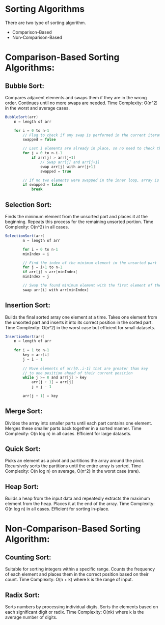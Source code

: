 # Sorting Algorithms
There are two type of sorting algorithm.
+ Comparison-Based
+ Non-Comparison-Based
# Comparison-Based Sorting Algorithms:
## Bubble Sort:
   Compares adjacent elements and swaps them if they are in the wrong order.
   Continues until no more swaps are needed.
   Time Complexity: O(n^2) in the worst and average cases.
```java
BubbleSort(arr)
    n = length of arr

    for i = 0 to n-1
        // Flag to check if any swap is performed in the current iteration
        swapped = false

        // Last i elements are already in place, so no need to check them
        for j = 0 to n-i-1
            if arr[j] > arr[j+1]
                // Swap arr[j] and arr[j+1]
                swap arr[j] with arr[j+1]
                swapped = true

        // If no two elements were swapped in the inner loop, array is already sorted
        if swapped = false
            break

```
## Selection Sort:
   Finds the minimum element from the unsorted part and places it at the beginning.
   Repeats this process for the remaining unsorted portion.
   Time Complexity: O(n^2) in all cases.
```java
SelectionSort(arr)
        n = length of arr

        for i = 0 to n-1
        minIndex = i

        // Find the index of the minimum element in the unsorted part
        for j = i+1 to n-1
        if arr[j] < arr[minIndex]
        minIndex = j

        // Swap the found minimum element with the first element of the unsorted part
        swap arr[i] with arr[minIndex]

```
## Insertion Sort:
   Builds the final sorted array one element at a time.
   Takes one element from the unsorted part and inserts it into its correct position in the sorted part.
   Time Complexity: O(n^2) in the worst case but efficient for small datasets.
```java
InsertionSort(arr)
    n = length of arr
    
    for i = 1 to n-1
        key = arr[i]
        j = i - 1
        
        // Move elements of arr[0..i-1] that are greater than key
        // to one position ahead of their current position
        while j >= 0 and arr[j] > key
            arr[j + 1] = arr[j]
            j = j - 1
        
        arr[j + 1] = key

```
## Merge Sort:
   Divides the array into smaller parts until each part contains one element.
   Merges these smaller parts back together in a sorted manner.
   Time Complexity: O(n log n) in all cases. Efficient for large datasets.
## Quick Sort:
   Picks an element as a pivot and partitions the array around the pivot.
   Recursively sorts the partitions until the entire array is sorted.
   Time Complexity: O(n log n) on average, O(n^2) in the worst case (rare).
## Heap Sort:
   Builds a heap from the input data and repeatedly extracts the maximum element from the heap.
   Places it at the end of the array.
   Time Complexity: O(n log n) in all cases. Efficient for sorting in-place.
# Non-Comparison-Based Sorting Algorithm:
## Counting Sort:
   Suitable for sorting integers within a specific range.
   Counts the frequency of each element and places them in the correct position based on their count.
   Time Complexity: O(n + k) where k is the range of input.
## Radix Sort:
   Sorts numbers by processing individual digits.
   Sorts the elements based on each significant digit or radix.
   Time Complexity: O(nk) where k is the average number of digits.